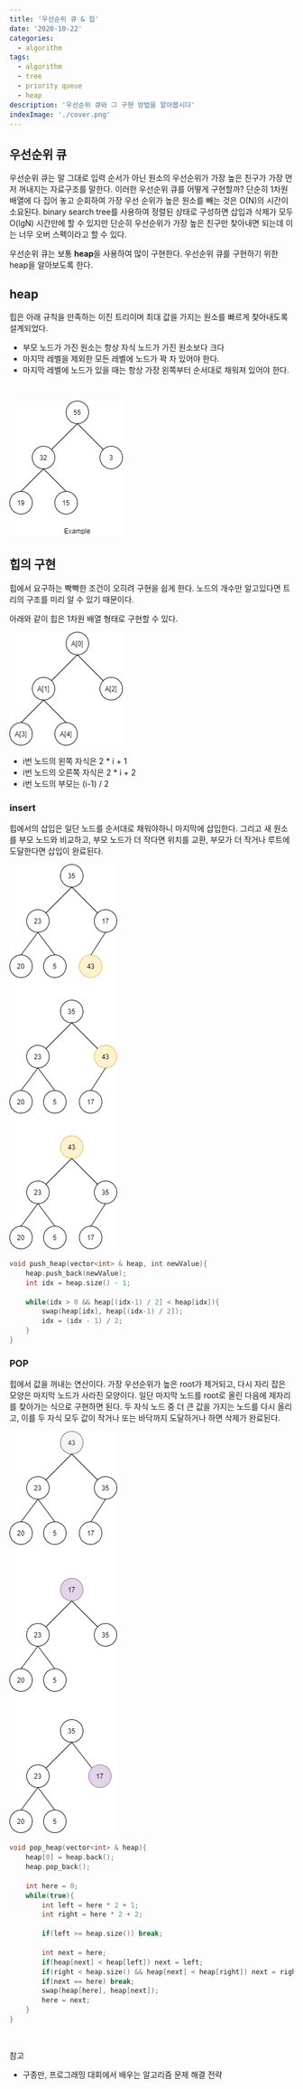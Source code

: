 ```yaml
---
title: '우선순위 큐 & 힙'
date: '2020-10-22'
categories:
  - algorithm
tags:
  - algorithm
  - tree
  - priority queue
  - heap
description: '우선순위 큐와 그 구현 방법을 알아봅시다'
indexImage: './cover.png'
---
```


## 우선순위 큐 

우선순위 큐는 말 그대로 입력 순서가 아닌 원소의 우선순위가 가장 높은 친구가 가장 먼저 꺼내지는 자료구조를 말한다. 
이러한 우선순위 큐를 어떻게 구현할까? 
단순히 1차원 배열에 다 집어 놓고 순회하여 가장 우선 순위가 높은 원소를 빼는 것은 O(N)의 시간이 소요된다. 
binary search tree를 사용하여 정렬된 상태로 구성하면 삽입과 삭제가 모두 O(lgN) 시간만에 할 수 있지만 
단순히 우선순위가 가장 높은 친구만 찾아내면 되는데 이는 너무 오버 스펙이라고 할 수 있다. 

우선순위 큐는 보통 **heap**을 사용하여 많이 구현한다. 우선순위 큐를 구현하기 위한 heap을 알아보도록 한다.

## heap  

힙은 아래 규칙을 만족하는 이진 트리이며 최대 값을 가지는 원소를 빠르게 찾아내도록 설계되었다.  

- 부모 노드가 가진 원소는 항상 자식 노드가 가진 원소보다 크다
- 마지막 레벨을 제외한 모든 레벨에 노드가 꽉 차 있어야 한다.
- 마지막 레벨에 노드가 있을 때는 항상 가장 왼쪽부터 순서대로 채워져 있어야 한다.

<br/>

![heap](./heap.png)  


## 힙의 구현  

힙에서 요구하는 빡빡한 조건이 오히려 구현을 쉽게 한다. 
노드의 개수만 알고있다면 트리의 구조를 미리 알 수 있기 때문이다.  

아래와 같이 힙은 1차원 배열 형태로 구현할 수 있다.

![heap_array](./heap_array.png)  

- i번 노드의 왼쪽 자식은 2 * i + 1
- i번 노드의 오른쪽 자식은 2 * i + 2
- i번 노드의 부모는 (i-1) / 2

### insert 

힙에서의 삽입은 일단 노드를 순서대로 채워야하니 마지막에 삽입한다. 
그리고 새 원소를 부모 노드와 비교하고, 부모 노드가 더 작다면 위치를 교환, 
부모가 더 작거나 루트에 도달한다면 삽입이 완료된다.

![heap_insert](./heap_insert.png)  

``` cpp
void push_heap(vector<int> & heap, int newValue){
	heap.push_back(newValue);
	int idx = heap.size() - 1;

	while(idx > 0 && heap[(idx-1) / 2] < heap[idx]){
		swap(heap[idx], heap[(idx-1) / 2]);
		idx = (idx - 1) / 2;
	}
}
```

### POP  

힙에서 값을 꺼내는 연산이다. 
가장 우선순위가 높은 root가 제거되고, 다시 자리 잡은 모양은 마지막 노드가 사라진 모양이다.
일단 마지막 노드를 root로 올린 다음에 제자리를 찾아가는 식으로 구현하면 된다. 
두 자식 노드 중 더 큰 값을 가지는 노드를 다시 올리고, 
이를 두 자식 모두 값이 작거나 또는 바닥까지 도달하거나 하면 삭제가 완료된다.

![heap_pop](./heap_pop.png)  

``` cpp
void pop_heap(vector<int> & heap){
	heap[0] = heap.back();
	heap.pop_back();

	int here = 0;
	while(true){
		int left = here * 2 + 1;
		int right = here * 2 + 2;

		if(left >= heap.size()) break;

		int next = here;
		if(heap[next] < heap[left]) next = left;
		if(right < heap.size() && heap[next] < heap[right]) next = right;
		if(next == here) break;
		swap(heap[here], heap[next]);
		here = next;
	}
}
```

<br/>

참고
- 구종만, 프로그래밍 대회에서 배우는 알고리즘 문제 해결 전략